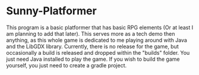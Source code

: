 # Sunny-Platformer 
This program is a basic platformer that has basic RPG elements (Or at least I am planning to add that later).
This serves more as a tech demo then anything, as this whole game is dedicated to me playing around with Java and the
LibGDX library.
Currently, there is no release for the game, but occasionally a build is released and dropped within the "builds" folder.
You just need Java installed to play the game. If you wish to build the game yourself, you just need to create a gradle project.
